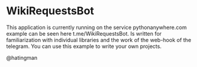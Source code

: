# WikiRequestsBot

This application is currently running on the service pythonanywhere.com example can be seen here t.me/WikiRequestsBot. 
Is written for familiarization with individual libraries and the work of the web-hook of the telegram. 
You can use this example to write your own projects. 

@hatingman
